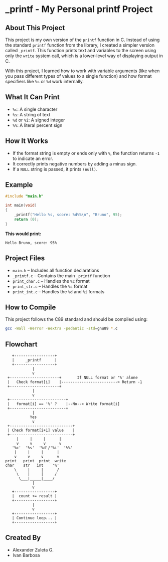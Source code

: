 # _printf - My Personal printf Project

## About This Project

This project is my own version of the `printf` function in C. Instead of using the standard `printf` function from the library, I created a simpler version called `_printf`. This function prints text and variables to the screen using only the `write` system call, which is a lower-level way of displaying output in C.

With this project, I learned how to work with variable arguments (like when you pass different types of values to a single function) and how format specifiers like `%s` or `%d` work internally.

## What It Can Print

* `%c`: A single character
* `%s`: A string of text
* `%d` or `%i`: A signed integer
* `%%`: A literal percent sign

## How It Works

* If the format string is empty or ends only with `%`, the function returns `-1` to indicate an error.
* It correctly prints negative numbers by adding a minus sign.
* If a `NULL` string is passed, it prints `(null)`.

## Example

```c
#include "main.h"

int main(void)
{
    _printf("Hello %s, score: %d%%\n", "Bruno", 95);
    return (0);
}
```

**This would print:**

```
Hello Bruno, score: 95%
```

## Project Files

* `main.h` – Includes all function declarations
* `_printf.c` – Contains the main `_printf` function
* `print_char.c` – Handles the `%c` format
* `print_str.c` – Handles the `%s` format
* `print_int.c` – Handles the `%d` and `%i` formats

## How to Compile

This project follows the C89 standard and should be compiled using:

```bash
gcc -Wall -Werror -Wextra -pedantic -std=gnu89 *.c
```

## Flowchart

```text
   +------------------+
   |     _printf      |
   +------------------+
            |
            v
 +----------------------+       If NULL format or '%' alone
 |   Check format[i]    |-------------------------> Return -1
 +----------------------+                         
            |
            v
 +-------------------------+
 |   format[i] == '%' ?    |--No--> Write format[i]
 +-------------------------+
            |
           Yes
            v
 +----------------------------+
 | Check format[i+1] value    |
 +----------------------------+
     |     |     |      |
     v     v     v      v
   '%c'  '%s'  '%d'/'%i'  '%%'
    |     |     |      |
    v     v     v      v
print_  print_ print_ write
char    str   int    '%'
    \     |     |      /
     \    |     |     /
      \___|_____|____/
            |
            v
   +------------------+
   |  count += result |
   +------------------+
            |
            v
   +------------------+
   | Continue loop... |
   +------------------+
```

## Created By

* Alexander Zuleta G.
* Ivan Barbosa
